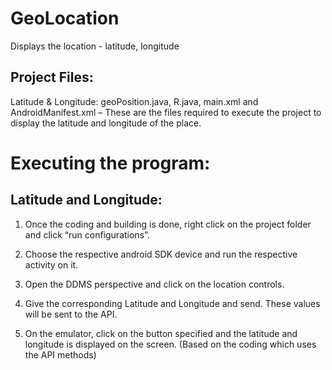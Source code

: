 GeoLocation
===========

Displays the location - latitude, longitude


Project Files:
---------------

Latitude & Longitude:
geoPosition.java, R.java, main.xml and AndroidManifest.xml – These are the files required to execute the project to display the latitude and longitude of the place.


Executing the program:
======================
Latitude and Longitude:
-----------------------

1. Once the coding and building is done, right click on the project folder and click “run configurations”.

2. Choose the respective android SDK device and run the respective activity on it.

3. Open the DDMS perspective and click on the location controls.

4. Give the corresponding Latitude and Longitude and send. These values will be sent to the API.

5. On the emulator, click on the button specified and the latitude and longitude is displayed on the screen. (Based on the coding which uses the API methods)

